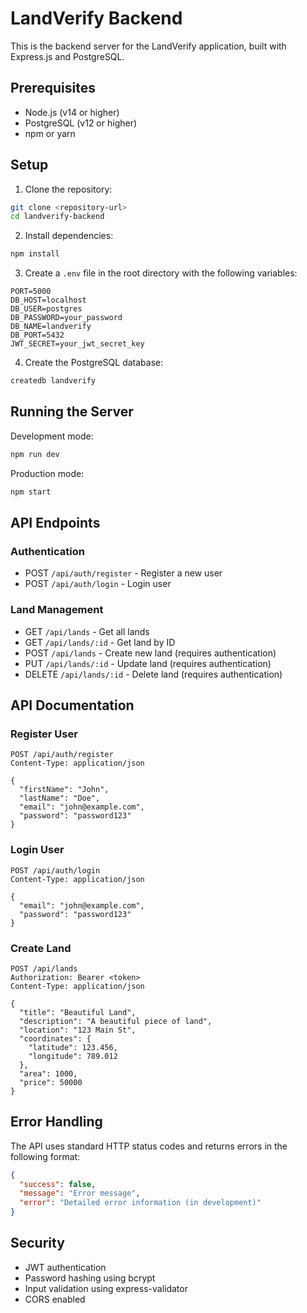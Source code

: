 # LandVerify Backend

This is the backend server for the LandVerify application, built with Express.js and PostgreSQL.

## Prerequisites

- Node.js (v14 or higher)
- PostgreSQL (v12 or higher)
- npm or yarn

## Setup

1. Clone the repository:
```bash
git clone <repository-url>
cd landverify-backend
```

2. Install dependencies:
```bash
npm install
```

3. Create a `.env` file in the root directory with the following variables:
```
PORT=5000
DB_HOST=localhost
DB_USER=postgres
DB_PASSWORD=your_password
DB_NAME=landverify
DB_PORT=5432
JWT_SECRET=your_jwt_secret_key
```

4. Create the PostgreSQL database:
```bash
createdb landverify
```

## Running the Server

Development mode:
```bash
npm run dev
```

Production mode:
```bash
npm start
```

## API Endpoints

### Authentication

- POST `/api/auth/register` - Register a new user
- POST `/api/auth/login` - Login user

### Land Management

- GET `/api/lands` - Get all lands
- GET `/api/lands/:id` - Get land by ID
- POST `/api/lands` - Create new land (requires authentication)
- PUT `/api/lands/:id` - Update land (requires authentication)
- DELETE `/api/lands/:id` - Delete land (requires authentication)

## API Documentation

### Register User
```
POST /api/auth/register
Content-Type: application/json

{
  "firstName": "John",
  "lastName": "Doe",
  "email": "john@example.com",
  "password": "password123"
}
```

### Login User
```
POST /api/auth/login
Content-Type: application/json

{
  "email": "john@example.com",
  "password": "password123"
}
```

### Create Land
```
POST /api/lands
Authorization: Bearer <token>
Content-Type: application/json

{
  "title": "Beautiful Land",
  "description": "A beautiful piece of land",
  "location": "123 Main St",
  "coordinates": {
    "latitude": 123.456,
    "longitude": 789.012
  },
  "area": 1000,
  "price": 50000
}
```

## Error Handling

The API uses standard HTTP status codes and returns errors in the following format:
```json
{
  "success": false,
  "message": "Error message",
  "error": "Detailed error information (in development)"
}
```

## Security

- JWT authentication
- Password hashing using bcrypt
- Input validation using express-validator
- CORS enabled 